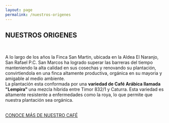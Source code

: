 ```yaml
---
layout: page
permalink: /nuestros-origenes
---
```

<div class="featuring" id="origines-featuring">
</div>
<div class="supporting" id="origenes-supporting">
	<div class="container">
		<div class="row">
			<div class="col-md-6 col-md-offset-3 col-xs-12">
				<h2>NUESTROS ORIGENES</h2>
				<br>
				<p>A lo largo de los años la Finca San Martin, ubicada en la Aldea El Naranjo, San Rafael P.C. San Marcos ha logrado superar las barreras del tiempo manteniendo la alta calidad en sus cosechas y renovando su plantación, convirtiendola en una finca altamente productiva, orgánica en su mayoria y amigable al medio ambiente.
				<br>
				La plantaci&oacute;n esta conformada por una <strong>variedad de Caf&eacute; Ar&aacute;bica llamada "Lempira" </strong> una mezcla h&iacute;brida entre Timor 832/1 y Caturra. Esta variedad es altamente resistente a enfermedades como la roya, lo que permite que nuestra plantaci&oacute;n sea org&aacute;nica.</p>
				<br>
				<a href="/nuestro-cafe" id="button">CONOCE MÁS DE NUESTRO CAFÉ</a>
			</div>
		</div>
	</div>
</div>
